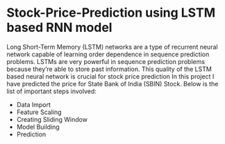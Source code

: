 # Stock-Price-Prediction using LSTM based RNN model

Long Short-Term Memory (LSTM) networks are a type of recurrent neural network capable of learning order dependence in sequence prediction problems. LSTMs are very powerful in sequence prediction problems because they’re able to store past information. This quality of the LSTM based neural network is crucial for stock price prediction
In this project I have predicted the price for State Bank of India (SBIN) Stock. Below is the list of important steps involved:
-	Data Import
-	Feature Scaling
-	Creating Sliding Window
-	Model Building
-	Prediction
